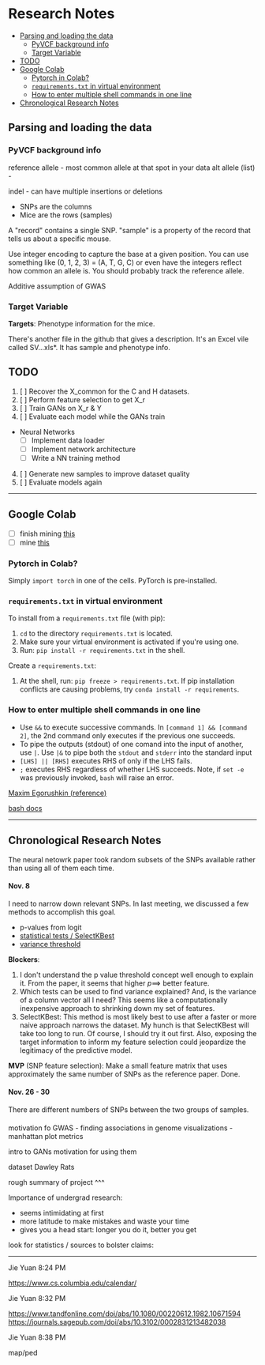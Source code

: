 # Research Notes <!-- omit in toc -->


- [Parsing and loading the data](#parsing-and-loading-the-data)
  - [PyVCF background info](#pyvcf-background-info)
  - [Target Variable](#target-variable)
- [TODO](#todo)
- [Google Colab](#google-colab)
  - [Pytorch in Colab?](#pytorch-in-colab)
  - [`requirements.txt` in virtual environment](#requirementstxt-in-virtual-environment)
  - [How to enter multiple shell commands in one line](#how-to-enter-multiple-shell-commands-in-one-line)
- [Chronological Research Notes](#chronological-research-notes)

## Parsing and loading the data

### PyVCF background info

reference allele - most common allele at that spot in your data
alt allele (list) - 

indel - can have multiple insertions or deletions

- SNPs are the columns
- Mice are the rows (samples)

A "record" contains a single SNP. "sample" is a property of the record that tells us about a specific mouse. 


Use integer encoding to capture the base at a given position. You can use something like (0, 1, 2, 3) = (A, T, G, C) or even have the integers reflect how common an allele is. 
You should probably track the reference allele. 

Additive assumption of GWAS


### Target Variable

**Targets**: Phenotype information for the mice.

There's another file in the github that gives a description. It's an Excel vile called SV...xls*. It has sample and phenotype info. 

## TODO

1. [ ] Recover the X_common for the C and H datasets.
2. [ ] Perform feature selection to get X_r
3. [ ] Train GANs on X_r & Y
4. [ ] Evaluate each model while the GANs train 
- Neural Networks 
  - [ ] Implement data loader
  - [ ] Implement network architecture
  - [ ] Write a NN training method
4. [ ] Generate new samples to improve dataset quality
5. [ ] Evaluate models again

---

## Google Colab

- [ ] finish mining [this](https://www.tutorialspoint.com/google_colab/google_colab_executing_external_python_files.htm) 
- [ ] mine [this](https://zerowithdot.com/colab-workspace/)

### Pytorch in Colab?

Simply `import torch` in one of the cells. PyTorch is pre-installed.

### `requirements.txt` in virtual environment

To install from a `requirements.txt` file (with pip):
1. `cd` to the directory `requirements.txt` is located.
2. Make sure your virtual environment is activated if you're using one.
3. Run: `pip install -r requirements.txt` in the shell.


Create a `requirements.txt`:
1. At the shell, run: `pip freeze > requirements.txt`. If pip installation conflicts are causing problems, try `conda install -r requirements`. 

### How to enter multiple shell commands in one line

- Use `&&` to execute successive commands. In `[command 1] && [command 2]`, the 2nd command only executes if the previous one succeeds.
- To pipe the outputs (stdout) of one comand into the input of another, use `|`. Use `|&` to pipe both the `stdout` and `stderr` into the standard input
- `[LHS] || [RHS]` executes RHS of only if the LHS fails. 
- `;` executes RHS regardless of whether LHS succeeds. Note, if `set -e` was previously invoked, `bash` will raise an error. 

[Maxim Egorushkin (reference)](https://stackoverflow.com/questions/5130847/running-multiple-commands-in-one-line-in-shell)

[bash docs](https://www.gnu.org/software/bash/manual/bash.html#Lists)


---

## Chronological Research Notes

The neural netowrk paper took random subsets of the SNPs available rather than using all of them each time. 

#### Nov. 8

I need to narrow down relevant SNPs. In last meeting, we discussed a few methods to accomplish this goal. 
- p-values from logit
- [statistical tests / SelectKBest](https://scikit-learn.org/stable/modules/generated/sklearn.feature_selection.SelectKBest.html)
- [variance threshold](https://scikit-learn.org/stable/modules/feature_selection.html#:~:text=1.-,Removing%20features%20with%20low%20variance,same%20value%20in%20all%20samples.)

**Blockers**: 
1. I don't understand the p value threshold concept well enough to explain it. From the paper, it seems that higher $p \implies$ better feature.
2. Which tests can be used to find variance explained? And, is the variance of a column vector all I need? This seems like a computationally inexpensive approach to shrinking down my set of features.
3. SelectKBest: This method is most likely best to use after a faster or more naive approach narrows the dataset. My hunch is that SelectKBest will take too long to run. Of course, I should try it out first. Also, exposing the target information to inform my feature selection could jeopardize the legitimacy of the predictive model. 

**MVP** (SNP feature selection): Make a small feature matrix that uses approximately the same  number of SNPs as the reference paper. Done. 

#### Nov. 26 - 30

There are different numbers of SNPs between the two groups of samples. 


#### 

motivation fo GWAS - finding associations in genome
visualizations - manhattan plot
metrics 

intro to GANs
motivation for using them

dataset Dawley Rats

rough summary of project ^^^



Importance of undergrad research:

- seems intimidating at first
- more latitude to make mistakes and waste your time
- gives you a head start: longer you do it, better you get

look for statistics / sources to bolster claims:


----

Jie Yuan 8:24 PM

https://www.cs.columbia.edu/calendar/


Jie Yuan 8:32 PM

https://www.tandfonline.com/doi/abs/10.1080/00220612.1982.10671594
https://journals.sagepub.com/doi/abs/10.3102/0002831213482038


Jie Yuan 8:38 PM

map/ped
